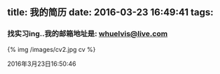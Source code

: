 title: 我的简历
date: 2016-03-23 16:49:41
tags:
---
### 找实习ing..我的邮箱地址是: whuelvis@live.com

{% img /images/cv2.jpg cv %}

2016年3月23日16:50:46